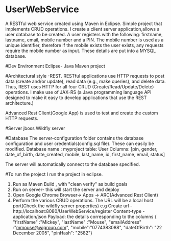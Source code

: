 # UserWebService
A RESTful web service created using Maven in Eclipse. Simple project that implements CRUD operations.
I create a client server application,allows a user database to be created. A user registers with the following: firstname, lastname, email, mobile number and a PIN. The mobile number is used as a unique identifier, therefore if the mobile exists the user exists, any requests require the mobile number as input. These details are put into a MYSQL database.  

#Dev Environment
Eclipse- Java
Maven project

#Architectural style -REST. 
RESTful applications use HTTP requests to post data (create and/or update), read data (e.g., make queries), and delete data. Thus, REST uses HTTP for all four CRUD (Create/Read/Update/Delete) operations.
I make use of JAX-RS (a Java programming language API designed to make it easy to develop applications that use the REST architecture.)

Advanced Rest Client(Google App) is used to test and create the custom HTTP requests. 

#Server
jboss Wildfly server

#Database
The server-configuration folder contains the database configuration and user credentials(config.sql file). These can easily be modified. 
Database name : myproject
table: User
Columns: [pin, gender, date_of_birth, date_created, mobile, last_name, id, first_name, email, status]

The server will automatically connect to the database specified.

#To run the project
I run the project in eclipse. 
1. Run as Maven Build , with "clean verify" as build goals
2. Run on server- this will start the server and deploy
3. Open Google Chrome Browser-> Apps -> ARC(Advanced Rest Client)
4. Perform the various CRUD operations. The URL will be a local host port(Check the wildfly server properties)
    e.g Create
          url - http://localhost:8080/UserWebService/register
          Content-type - application/json
          Payload: the details corresponding to the columns
               { "firstName" :"Mickey",
                "lastName" :"Mouse",
                "emailAddress" :"mmouse@wigroup.com",
                "mobile":"0774383088",
                "dateOfBirth": "22 December 2005",
                "pinHash": "2582"}
